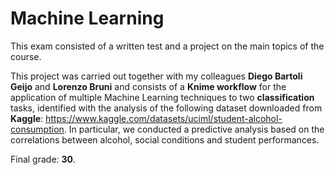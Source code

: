 # Machine Learning

This exam consisted of a written test and a project on the main topics of the course.

This project was carried out together with my colleagues **Diego Bartoli Geijo** and **Lorenzo Bruni** and consists of a **Knime workflow** for the application of multiple Machine Learning techniques to two **classification** tasks, identified with the analysis of the following dataset downloaded from **Kaggle**: https://www.kaggle.com/datasets/uciml/student-alcohol-consumption. In particular, we conducted a predictive analysis based on the correlations between alcohol, social conditions and student performances.

Final grade: **30**.
